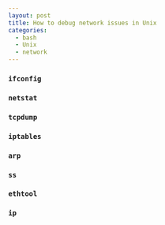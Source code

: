 ```yaml
---
layout: post
title: How to debug network issues in Unix
categories:
  - bash
  - Unix
  - network
---
```


### `ifconfig`

### `netstat`

### `tcpdump`

### `iptables`

### `arp`

### `ss`

### `ethtool`

### `ip`
